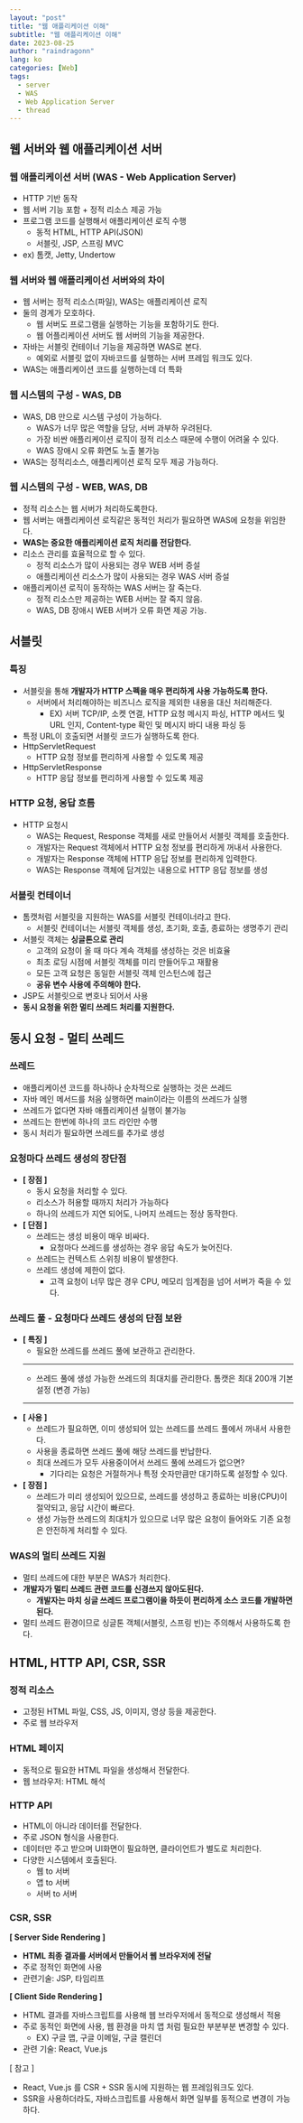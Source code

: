 ```yaml
---
layout: "post"
title: "웹 애플리케이션 이해"
subtitle: "웹 애플리케이션 이해"
date: 2023-08-25
author: "raindragonn"
lang: ko
categories: [Web]
tags:
  - server
  - WAS
  - Web Application Server
  - thread
---
```


## 웹 서버와 웹 애플리케이션 서버

### 웹 애플리케이션 서버 (WAS - Web Application Server)

- HTTP 기반 동작
- 웹 서버 기능 포함 + 정적 리소스 제공 가능
- 프로그램 코드를 실행해서 애플리케이션 로직 수행
    - 동적 HTML, HTTP API(JSON)
    - 서블릿, JSP, 스프링 MVC
- ex) 톰캣, Jetty, Undertow

### 웹 서버와 웹 애플리케이선 서버와의 차이

- 웹 서버는 정적 리소스(파일), WAS는 애플리케이션 로직
- 둘의 경계가 모호하다.
    - 웹 서버도 프로그램을 실행하는 기능을 포함하기도 한다.
    - 웹 어플리케이션 서버도 웹 서버의 기능을 제공한다.
- 자바는 서블릿 컨테이너 기능을 제공하면 WAS로 본다.
    - 예외로 서블릿 없이 자바코드를 실행하는 서버 프레임 워크도 있다.
- WAS는 애플리케이션 코드를 실행하는데 더 특화

### 웹 시스템의 구성 - WAS, DB

- WAS, DB 만으로 시스템 구성이 가능하다.
    - WAS가 너무 많은 역할을 담당, 서버 과부하 우려된다.
    - 가장 비싼 애플리케이션 로직이 정적 리소스 때문에 수행이 어려울 수 있다.
    - WAS 장애시 오류 화면도 노출 불가능
- WAS는 정적리소스, 애플리케이션 로직 모두 제공 가능하다.

### 웹 시스템의 구성 - WEB, WAS, DB

- 정적 리소스는 웹 서버가 처리하도록한다.
- 웹 서버는 애플리케이션 로직같은 동적인 처리가 필요하면 WAS에 요청을 위임한다.
- **WAS는 중요한 애플리케이션 로직 처리를 전담한다.**
- 리소스 관리를 효율적으로 할 수 있다.
    - 정적 리소스가 많이 사용되는 경우 WEB 서버 증설
    - 애플리케이션 리소스가 많이 사용되는 경우 WAS 서버 증설
- 애플리케이션 로직이 동작하는 WAS 서버는 잘 죽는다.
    - 정적 리소스만 제공하는 WEB 서버는 잘 죽지 않음.
    - WAS, DB 장애시 WEB 서버가 오류 화면 제공 가능.

## 서블릿

### 특징

- 서블릿을 통해 **개발자가 HTTP 스펙을 매우 편리하게 사용 가능하도록 한다.**
    - 서버에서 처리해야하는 비즈니스 로직을 제외한 내용을 대신 처리해준다.
        - EX) 서버 TCP/IP, 소켓 연결, HTTP 요청 메시지 파싱, HTTP 메서드 및 URL 인지, Content-type 확인 및 메시지 바디 내용 파싱 등
- 특정 URL이 호출되면 서블릿 코드가 실행하도록 한다.
- HttpServletRequest
    - HTTP 요청 정보를 편리하게 사용할 수 있도록 제공
- HttpServletResponse
    - HTTP 응답 정보를 편리하게 사용할 수 있도록 제공

### HTTP 요청, 응답 흐름

- HTTP 요청시
    - WAS는 Request, Response 객체를 새로 만들어서 서블릿 객체를 호출한다.
    - 개발자는 Request 객체에서 HTTP 요청 정보를 편리하게 꺼내서 사용한다.
    - 개발자는 Response 객체에 HTTP 응답 정보를 편리하게 입력한다.
    - WAS는 Response 객체에 담겨있는 내용으로 HTTP 응답 정보를 생성

### 서블릿 컨테이너

- 톰캣처럼 서블릿을 지원하는 WAS를 서블릿 컨테이너라고 한다.
    - 서블릿 컨테이너는 서블릿 객체를 생성, 초기화, 호출, 종료하는 생명주기 관리
- 서블릿 객체는 **싱글톤으로 관리**
    - 고객의 요청이 올 때 마다 계속 객체를 생성하는 것은 비효율
    - 최초 로딩 시점에 서블릿 객체를 미리 만들어두고 재활용
    - 모든 고객 요청은 동일한 서블릿 객체 인스턴스에 접근
    - **공유 변수 사용에 주의해야 한다.**
- JSP도 서블릿으로 변호나 되어서 사용
- **동시 요청을 위한 멀티 쓰레드 처리를 지원한다.**

## 동시 요청 - 멀티 쓰레드

### 쓰레드

- 애플리케이션 코드를 하나하나 순차적으로 실행하는 것은 쓰레드
- 자바 메인 메서드를 처음 실행하면 main이라는 이름의 쓰레드가 실행
- 쓰레드가 없다면 자바 애플리케이션 실행이 불가능
- 쓰레드는 한번에 하나의 코드 라인만 수행
- 동시 처리가 필요하면 쓰레드를 추가로 생성

### 요청마다 쓰레드 생성의 장단점

- **[ 장점 ]**
    - 동시 요청을 처리할 수 있다.
    - 리소스가 허용할 때까지 처리가 가능하다
    - 하나의 쓰레드가 지연 되어도, 나머지 쓰레드는 정상 동작한다.
- **[ 단점 ]**
    - 쓰레드는 생성 비용이 매우 비싸다.
        - 요청마다 쓰레드를 생성하는 경우 응답 속도가 늦어진다.
    - 쓰레드는 컨텍스트 스위칭 비용이 발생한다.
    - 쓰레드 생성에 제한이 없다.
        - 고객 요청이 너무 많은 경우 CPU, 메모리 임계점을 넘어 서버가 죽을 수 있다.

### 쓰레드 풀 - 요청마다 쓰레드 생성의 단점 보완

- **[ 특징 ]**
    - 필요한 쓰레드를 쓰레드 풀에 보관하고 관리한다.
    ****
    - 쓰레드 풀에 생성 가능한 쓰레드의 최대치를 관리한다. 톰캣은 최대 200개 기본 설정 (변경 가능)
    ****
- **[ 사용 ]**
    - 쓰레드가 필요하면, 이미 생성되어 있는 쓰레드를 쓰레드 풀에서 꺼내서 사용한다.
    - 사용을 종료하면 쓰레드 풀에 해당 쓰레드를 반납한다.
    - 최대 쓰레드가 모두 사용중이어서 쓰레드 풀에 쓰레드가 없으면?
        - 기다리는 요청은 거절하거나 특정 숫자만큼만 대기하도록 설정할 수 있다.
- **[ 장점 ]**
    - 쓰레드가 미리 생성되어 있으므로, 쓰레드를 생성하고 종료하는 비용(CPU)이 절약되고, 응답 시간이 빠르다.
    - 생성 가능한 쓰레드의 최대치가 있으므로 너무 많은 요청이 들어와도 기존 요청은 안전하게 처리할 수 있다.

### WAS의 멀티 쓰레드 지원

- 멀티 쓰레드에 대한 부분은 WAS가 처리한다.
- **개발자가 멀티 쓰레드 관련 코드를 신경쓰지 않아도된다.**
    - **개발자는 마치 싱글 쓰레드 프로그램이을 하듯이 편리하게 소스 코드를 개발하면 된다.**
- 멀티 쓰레드 환경이므로 싱글톤 객체(서블릿, 스프링 빈)는 주의해서 사용하도록 한다.

## HTML, HTTP API, CSR, SSR

### 정적 리소스

- 고정된 HTML 파일, CSS, JS, 이미지, 영상 등을 제공한다.
- 주로 웹 브라우저

### HTML 페이지

- 동적으로 필요한 HTML 파일을 생성해서 전달한다.
- 웹 브라우저: HTML 해석

### HTTP API

- HTML이 아니라 데이터를 전달한다.
- 주로 JSON 형식을 사용한다.
- 데이터만 주고 받으며 UI화면이 필요하면, 클라이언트가 별도로 처리한다.
- 다양한 시스템에서 호출된다.
    - 웹 to 서버
    - 앱  to 서버
    - 서버 to 서버

### CSR, SSR

**[ Server Side Rendering ]**

- **HTML 최종 결과를 서버에서 만들어서 웹 브라우저에 전달**
- 주로 정적인 화면에 사용
- 관련기술: JSP, 타임리프

**[ Client Side Rendering ]**

- HTML 결과를 자바스크립트를 사용해 웹 브라우저에서 동적으로 생성해서 적용
- 주로 동적인 화면에 사용, 웹 환경을 마치 앱 처럼 필요한 부분부분 변경할 수 있다.
    - EX) 구글 맵, 구글 이메일, 구글 캘린더
- 관련 기술: React, Vue.js

[ 참고 ]

- React, Vue.js 를 CSR + SSR 동시에 지원하는 웹 프레임워크도 있다.
- SSR을 사용하더라도, 자바스크립트를 사용해서 화면 일부를 동적으로 변경이 가능하다.
